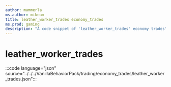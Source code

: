 ```yaml
---
author: mammerla
ms.author: mikeam
title: leather_worker_trades economy_trades
ms.prod: gaming
description: "A code snippet of 'leather_worker_trades' economy trades"
---
```


# leather_worker_trades

:::code language="json" source="../../../VanillaBehaviorPack/trading/economy_trades/leather_worker_trades.json":::
